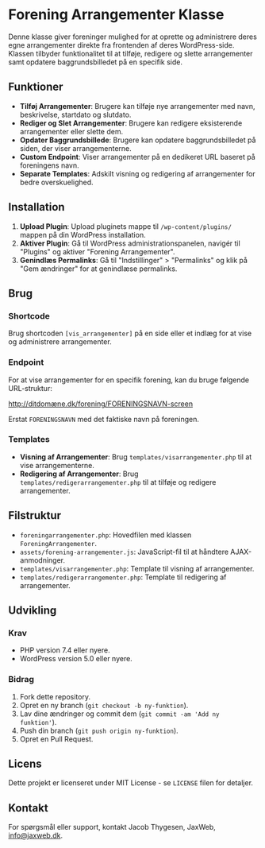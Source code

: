 # Forening Arrangementer Klasse

Denne klasse giver foreninger mulighed for at oprette og administrere deres egne arrangementer direkte fra frontenden af deres WordPress-side. Klassen tilbyder funktionalitet til at tilføje, redigere og slette arrangementer samt opdatere baggrundsbilledet på en specifik side.

## Funktioner

- **Tilføj Arrangementer**: Brugere kan tilføje nye arrangementer med navn, beskrivelse, startdato og slutdato.
- **Rediger og Slet Arrangementer**: Brugere kan redigere eksisterende arrangementer eller slette dem.
- **Opdater Baggrundsbillede**: Brugere kan opdatere baggrundsbilledet på siden, der viser arrangementerne.
- **Custom Endpoint**: Viser arrangementer på en dedikeret URL baseret på foreningens navn.
- **Separate Templates**: Adskilt visning og redigering af arrangementer for bedre overskuelighed.

## Installation

1. **Upload Plugin**: Upload pluginets mappe til `/wp-content/plugins/` mappen på din WordPress installation.
2. **Aktiver Plugin**: Gå til WordPress administrationspanelen, navigér til "Plugins" og aktiver "Forening Arrangementer".
3. **Genindlæs Permalinks**: Gå til "Indstillinger" > "Permalinks" og klik på "Gem ændringer" for at genindlæse permalinks.

## Brug

### Shortcode

Brug shortcoden `[vis_arrangementer]` på en side eller et indlæg for at vise og administrere arrangementer.

### Endpoint

For at vise arrangementer for en specifik forening, kan du bruge følgende URL-struktur:

http://ditdomæne.dk/forening/FORENINGSNAVN-screen


Erstat `FORENINGSNAVN` med det faktiske navn på foreningen.

### Templates

- **Visning af Arrangementer**: Brug `templates/visarrangementer.php` til at vise arrangementerne.
- **Redigering af Arrangementer**: Brug `templates/redigerarrangementer.php` til at tilføje og redigere arrangementer.

## Filstruktur

- `foreningarrangementer.php`: Hovedfilen med klassen `ForeningArrangementer`.
- `assets/forening-arrangementer.js`: JavaScript-fil til at håndtere AJAX-anmodninger.
- `templates/visarrangementer.php`: Template til visning af arrangementer.
- `templates/redigerarrangementer.php`: Template til redigering af arrangementer.

## Udvikling

### Krav

- PHP version 7.4 eller nyere.
- WordPress version 5.0 eller nyere.

### Bidrag

1. Fork dette repository.
2. Opret en ny branch (`git checkout -b ny-funktion`).
3. Lav dine ændringer og commit dem (`git commit -am 'Add ny funktion'`).
4. Push din branch (`git push origin ny-funktion`).
5. Opret en Pull Request.

## Licens

Dette projekt er licenseret under MIT License - se `LICENSE` filen for detaljer.

## Kontakt

For spørgsmål eller support, kontakt Jacob Thygesen, JaxWeb, info@jaxweb.dk.

